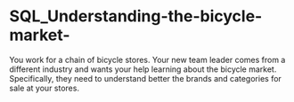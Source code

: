 # SQL_Understanding-the-bicycle-market-
You work for a chain of bicycle stores. Your new team leader comes from a different industry and wants your help learning about the bicycle market. Specifically, they need to understand better the brands and categories for sale at your stores.
